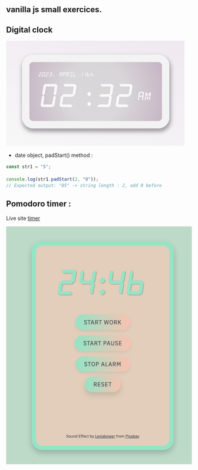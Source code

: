 ## vanilla js small exercices.

## Digital clock

![screenshot](./digital-clock/digitalclock.png)

- date object, padStart() method :

```javascript
const str1 = "5";

console.log(str1.padStart(2, "0"));
// Expected output: "05" -> string length : 2, add 0 before
```

## Pomodoro timer :

Live site [timer](https://lpgiangrande.github.io/pomodoro/)

![screenshot](./pomodoro-timer/assets/pomodorotimer.png)
